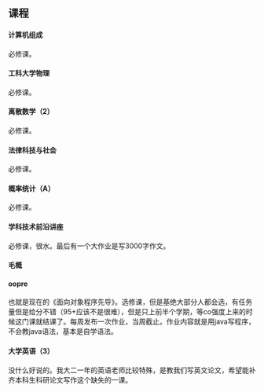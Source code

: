 ## 课程

#### 计算机组成
必修课。

#### 工科大学物理
必修课。

#### 离散数学（2）
必修课。

#### 法律科技与社会
必修课。

#### 概率统计（A）
必修课。

#### 学科技术前沿讲座
必修课，很水。最后有一个大作业是写3000字作文。

#### 毛概

#### oopre
也就是现在的《面向对象程序先导》。选修课，但是基绝大部分人都会选，有任务量但是给分不错（95+应该不是很难），但是只上前半个学期，等co强度上来的时候这门课就结课了。每周发布一次作业，当周截止。作业内容就是用java写程序，不会教java语法，基本是自学语法。

#### 大学英语（3）
没什么好说的。我大二一年的英语老师比较特殊，是教我们写英文论文，希望能补齐本科生科研论文写作这个缺失的一课。
